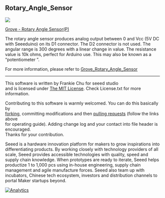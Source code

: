 ## Rotary_Angle_Sensor


![](https://statics3.seeedstudio.com/images/product/GroveRotaryP.jpg)

[Grove - Rotary Angle Sensor(P)
](https://www.seeedstudio.com/s/Grove-Rotary-Angle-Sensor(P)-p-1242.html)

The rotary angle sensor produces analog output between 0 and Vcc (5V DC with Seeeduino) on its D1 connector. The D2 connector is not used. The angular range is 300 degrees with a linear change in value. The resistance value is 10k ohms, perfect for Arduino use. This may also be known as a “potentiometer ”.

For more information, please refer to [Grove_Rotary_Angle_Sensor][1]

----
This software is written by Frankie Chu for seeed studio<br>
and is licensed under [The MIT License](http://opensource.org/licenses/mit-license.php). Check License.txt for more information.<br>

Contributing to this software is warmly welcomed. You can do this basically by<br>
[forking](https://help.github.com/articles/fork-a-repo), committing modifications and then [pulling requests](https://help.github.com/articles/using-pull-requests) (follow the links above<br>
for operating guide). Adding change log and your contact into file header is encouraged.<br>
Thanks for your contribution.

Seeed is a hardware innovation platform for makers to grow inspirations into differentiating products. By working closely with technology providers of all scale, Seeed provides accessible technologies with quality, speed and supply chain knowledge. When prototypes are ready to iterate, Seeed helps productize 1 to 1,000 pcs using in-house engineering, supply chain management and agile manufacture forces. Seeed also team up with incubators, Chinese tech ecosystem, investors and distribution channels to portal Maker startups beyond.


[1]:http://wiki.seeedstudio.com/Grove-Rotary_Angle_Sensor/




[![Analytics](https://ga-beacon.appspot.com/UA-46589105-3/Rotary_Angle_Sensor)](https://github.com/igrigorik/ga-beacon)
